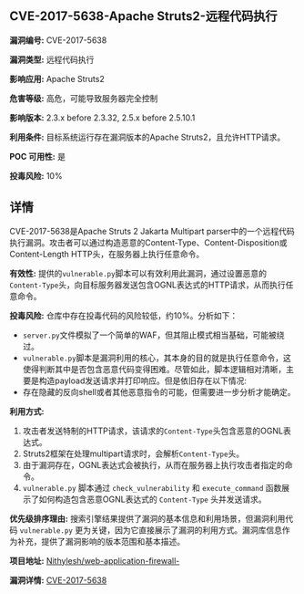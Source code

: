 ## CVE-2017-5638-Apache Struts2-远程代码执行

**漏洞编号:** CVE-2017-5638

**漏洞类型:** 远程代码执行

**影响应用:** Apache Struts2

**危害等级:** 高危，可能导致服务器完全控制

**影响版本:** 2.3.x before 2.3.32, 2.5.x before 2.5.10.1

**利用条件:** 目标系统运行存在漏洞版本的Apache Struts2，且允许HTTP请求。

**POC 可用性:** 是

**投毒风险:** 10%

## 详情

CVE-2017-5638是Apache Struts 2 Jakarta Multipart parser中的一个远程代码执行漏洞。攻击者可以通过构造恶意的Content-Type、Content-Disposition或Content-Length HTTP头，在服务器上执行任意命令。

**有效性:**
提供的`vulnerable.py`脚本可以有效利用此漏洞，通过设置恶意的`Content-Type`头，向目标服务器发送包含OGNL表达式的HTTP请求，从而执行任意命令。

**投毒风险:**
仓库中存在投毒代码的风险较低，约10%。分析如下：
  * `server.py`文件模拟了一个简单的WAF，但其阻止模式相当基础，可能被绕过。
  * `vulnerable.py`脚本是漏洞利用的核心，其本身的目的就是执行任意命令，这使得判断其中是否包含恶意代码变得困难。尽管如此，脚本逻辑相对清晰，主要是构造payload发送请求并打印响应。但是依旧存在以下情况:
  * 存在隐藏的反向shell或者其他恶意指令的可能，但需要进一步分析才能确定。

**利用方式:**
1.  攻击者发送特制的HTTP请求，该请求的`Content-Type`头包含恶意的OGNL表达式。
2.  Struts2框架在处理multipart请求时，会解析`Content-Type`头。
3.  由于漏洞存在，OGNL表达式会被执行，从而在服务器上执行攻击者指定的命令。
4.  `vulnerable.py` 脚本通过 `check_vulnerability` 和 `execute_command` 函数展示了如何构造包含恶意OGNL表达式的 `Content-Type` 头并发送请求。

**优先级排序理由:**
搜索引擎结果提供了漏洞的基本信息和利用场景，但漏洞利用代码 `vulnerable.py` 更为关键，因为它直接展示了漏洞的利用方式。漏洞库信息作为补充，提供了漏洞影响的版本范围和基本描述。


**项目地址:** [Nithylesh/web-application-firewall-](https://github.com/Nithylesh/web-application-firewall-)

**漏洞详情:** [CVE-2017-5638](https://nvd.nist.gov/vuln/detail/CVE-2017-5638)